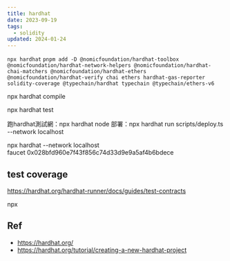 ```yaml
---
title: hardhat
date: 2023-09-19
tags:
  - solidity
updated: 2024-01-24
---
```

`npx hardhat`
`pnpm add -D @nomicfoundation/hardhat-toolbox @nomicfoundation/hardhat-network-helpers @nomicfoundation/hardhat-chai-matchers @nomicfoundation/hardhat-ethers @nomicfoundation/hardhat-verify chai ethers hardhat-gas-reporter solidity-coverage @typechain/hardhat typechain @typechain/ethers-v6`

npx hardhat compile

npx hardhat test

跑hardhat測試網：npx hardhat node
部署：npx hardhat run scripts/deploy.ts --network localhost

npx hardhat --network localhost faucet 0x028bfd960e7f43f856c74d33d9e9a5af4b6bdece
## test coverage
https://hardhat.org/hardhat-runner/docs/guides/test-contracts

npx

## Ref
- https://hardhat.org/
- https://hardhat.org/tutorial/creating-a-new-hardhat-project
